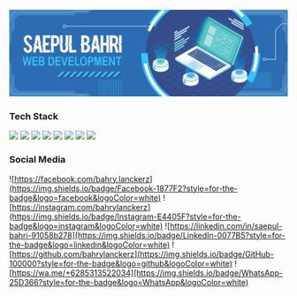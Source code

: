 <!--
## Hi there 👋

**bahrylanckerz/bahrylanckerz** is a ✨ _special_ ✨ repository because its `README.md` (this file) appears on your GitHub profile.

Here are some ideas to get you started:

- 🔭 I’m currently working on ...
- 🌱 I’m currently learning ...
- 👯 I’m looking to collaborate on ...
- 🤔 I’m looking for help with ...
- 💬 Ask me about ...
- 📫 How to reach me: ...
- 😄 Pronouns: ...
- ⚡ Fun fact: ...
-->

![Saepul Bahri](/img/banner.jpg)

### Tech Stack
<img src="https://img.shields.io/badge/HTML5-E34F26?style=for-the-badge&logo=html5&logoColor=white" /> <img src="https://img.shields.io/badge/CSS3-1572B6?style=for-the-badge&logo=css3&logoColor=white" /> <img src="https://img.shields.io/badge/JavaScript-323330?style=for-the-badge&logo=javascript&logoColor=F7DF1E" /> <img src="https://img.shields.io/badge/PHP-777BB4?style=for-the-badge&logo=php&logoColor=white" /> <img src="https://img.shields.io/badge/MySQL-005C84?style=for-the-badge&logo=mysql&logoColor=white" /> <img src="https://img.shields.io/badge/Bootstrap-563D7C?style=for-the-badge&logo=bootstrap&logoColor=white" /> <img src="https://img.shields.io/badge/Codeigniter-EF4223?style=for-the-badge&logo=codeigniter&logoColor=white" /> <img src="https://img.shields.io/badge/Laravel-FF2D20?style=for-the-badge&logo=laravel&logoColor=white" />

### Social Media
![https://facebook.com/bahry.lanckerz](https://img.shields.io/badge/Facebook-1877F2?style=for-the-badge&logo=facebook&logoColor=white) ![https://instagram.com/bahrylanckerz](https://img.shields.io/badge/Instagram-E4405F?style=for-the-badge&logo=instagram&logoColor=white) ![https://linkedin.com/in/saepul-bahri-91058b278](https://img.shields.io/badge/LinkedIn-0077B5?style=for-the-badge&logo=linkedin&logoColor=white) ![https://github.com/bahrylanckerz](https://img.shields.io/badge/GitHub-100000?style=for-the-badge&logo=github&logoColor=white) ![https://wa.me/+6285313522034](https://img.shields.io/badge/WhatsApp-25D366?style=for-the-badge&logo=WhatsApp&logoColor=white)